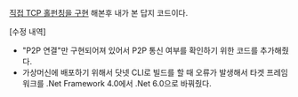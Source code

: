 [직접 TCP 홀펀칭을 구현](https://github.com/yjd6808/_Fork_tcp-holepunching) 해본후 내가 본 답지 코드이다.  

[수정 내역]
 - "P2P 연결"만 구현되어져 있어서 P2P 통신 여부를 확인하기 위한 코드를 추가해줬다.
 - 가상머신에 배포하기 위해서 닷넷 CLI로 빌드를 할 때 오류가 발생해서 
   타겟 프레임워크를 .Net Framework 4.0에서 .Net 6.0으로 바꿔줬다.
    